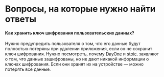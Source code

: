 # Вопросы, на которые нужно найти ответы

#### Как хранить ключ шифрования пользовательских данных?

Нужно предупредить пользователя о том, что его данные будут полностью потеряны при удалении приложения, если он не сохранит ключ шифрования. Нужно посмотреть, почему [DayOne](https://dayoneapp.com/) и [stoic.](https://getstoic.com) заявляют о том, что данные зашифрованы, но не дают никакой информации о ключах шифрования. Если они хранят их на устройстве — можно потерять все данные.
